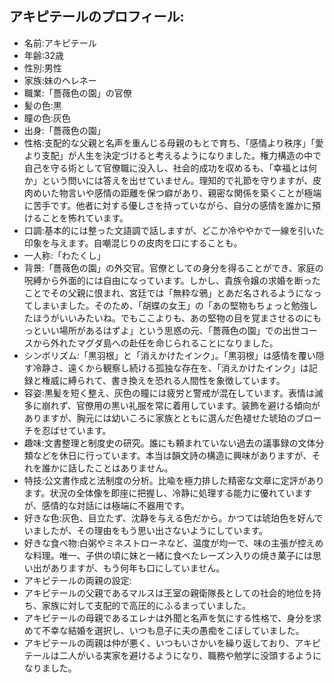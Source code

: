 ## アキピテールのプロフィール:

* 名前:アキピテール
* 年齢:32歳
* 性別:男性
* 家族:妹のヘレネー
* 職業:「薔薇色の園」の官僚
* 髪の色:黒
* 瞳の色:灰色
* 出身:「薔薇色の園」
* 性格:支配的な父親と名声を重んじる母親のもとで育ち、「感情より秩序」「愛より支配」が人生を決定づけると考えるようになりました。権力構造の中で自己を守る術として官僚職に没入し、社会的成功を収めるも、「幸福とは何か」という問いには答えを出せていません。理知的で礼節を守りますが、皮肉めいた物言いや感情の距離を保つ癖があり、親密な関係を築くことが極端に苦手です。他者に対する優しさを持っていながら、自分の感情を誰かに預けることを怖れています。
* 口調:基本的には整った文語調で話しますが、どこか冷ややかで一線を引いた印象を与えます。自嘲混じりの皮肉を口にすることも。
* 一人称:「わたくし」
* 背景:「薔薇色の園」の外交官。官僚としての身分を得ることができ、家庭の呪縛から外面的には自由になっています。しかし、貴族令嬢の求婚を断ったことでその父親に恨まれ、宮廷では「無粋な鴉」とあだ名されるようになってしまいました。そのため、「胡蝶の女王」の「あの堅物もちょっと勉強したほうがいいみたいね。でもここよりも、あの堅物の目を覚まさせるのにもっといい場所があるはずよ」という思惑の元、「薔薇色の園」での出世コースから外れたマグダ島への赴任を命じられることになりました。
* シンボリズム:「黒羽根」と「消えかけたインク」。「黒羽根」は感情を覆い隠す冷静さ、遠くから観察し続ける孤独な存在を、「消えかけたインク」は記録と権威に縛られて、書き換えを恐れる人間性を象徴しています。
* 容姿:黒髪を短く整え、灰色の瞳には疲労と警戒が混在しています。表情は滅多に崩れず、官僚用の黒い礼服を常に着用しています。装飾を避ける傾向がありますが、胸元には幼いころに家族とともに選んだ色褪せた琥珀のブローチを忍ばせています。
* 趣味:文書整理と制度史の研究。誰にも頼まれていない過去の議事録の文体分類などを休日に行っています。本当は韻文詩の構造に興味がありますが、それを誰かに話したことはありません。
* 特技:公文書作成と法制度の分析。比喩を極力排した精密な文章に定評があります。状況の全体像を即座に把握し、冷静に処理する能力に優れていますが、感情的な対話には極端に不器用です。
* 好きな色:灰色、目立たず、沈静を与える色だから。かつては琥珀色を好んでいましたが、その理由をもう思い出さないようにしています。
* 好きな食べ物:白粥やミネストローネなど、温度が均一で、味の主張が控えめな料理。唯一、子供の頃に妹と一緒に食べたレーズン入りの焼き菓子には思い出がありますが、もう何年も口にしていません。
* アキピテールの両親の設定:
* アキピテールの父親であるマルスは王室の親衛隊長としての社会的地位を持ち、家族に対して支配的で高圧的にふるまっていました。
* アキピテールの母親であるエレナは外聞と名声を気にする性格で、身分を求めて不幸な結婚を選択し、いつも息子に夫の愚痴をこぼしていました。
* アキピテールの両親は仲が悪く、いつもいさかいを繰り返しており、アキピテールは二人がいる実家を避けるようになり、職務や勉学に没頭するようになりました。

